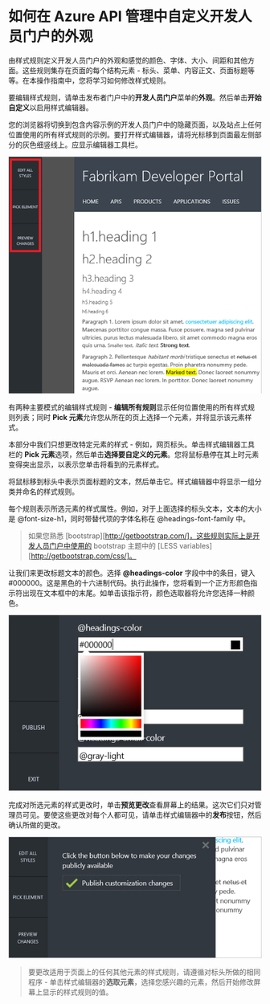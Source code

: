 <properties pageTitle="如何在 Azure API 管理中自定义开发人员门户的外观" metaKeywords="" description="如何在 Azure API 管理中自定义开发人员门户的外观。" metaCanonical="" services="" documentationCenter="API Management" title="如何在 Azure API 管理中自定义开发人员门户的外观" authors="sdanie" solutions="" manager="" editor="" />
<tags ms.service=""
    ms.date="02/24/2015"
    wacn.date=""
    />

# 如何在 Azure API 管理中自定义开发人员门户的外观

由样式规则定义开发人员门户的外观和感觉的颜色、字体、大小、间距和其他方面。这些规则集存在页面的每个结构元素 - 标头、菜单、内容正文、页面标题等等。在本操作指南中，您将学习如何修改样式规则。

要编辑样式规则，请单击发布者门户中的**开发人员门户**菜单的**外观**。然后单击**开始自定义**以启用样式编辑器。

您的浏览器将切换到包含内容示例的开发人员门户中的隐藏页面，以及站点上任何位置使用的所有样式规则的示例。要打开样式编辑器，请将光标移到页面最左侧部分的灰色细竖线上。应显示编辑器工具栏。

![自定义工具栏][自定义工具栏]

有两种主要模式的编辑样式规则 - **编辑所有规则**显示任何位置使用的所有样式规则列表；同时 **Pick 元素**允许您从所在的页上选择一个元素，并将显示该元素样式。

本部分中我们只想更改特定元素的样式 - 例如，网页标头。单击样式编辑器工具栏的 **Pick 元素**选项，然后单击**选择要自定义的元素**。您将鼠标悬停在其上时元素变得突出显示，以表示您单击将看到的元素样式。

将鼠标移到标头中表示页面标题的文本，然后单击它。样式编辑器中将显示一组分类并命名的样式规则。

每个规则表示所选元素的样式属性。例如，对于上面选择的标头文本，文本的大小是 @font-size-h1，同时带替代项的字体名称在 @headings-font-family 中。

> 如果您熟悉 [bootstrap][http://getbootstrap.com/]，这些规则实际上是开发人员门户中使用的 bootstrap 主题中的 [LESS variables][http://getbootstrap.com/css/]。

让我们来更改标题文本的颜色。选择 **@headings-color** 字段中中的条目，键入 \#000000。这是黑色的十六进制代码。执行此操作，您将看到一个正方形颜色指示符出现在文本框中的末尾。如单击该指示符，颜色选取器将允许您选择一种颜色。

![颜色选取器][颜色选取器]

完成对所选元素的样式更改时，单击**预览更改**查看屏幕上的结果。这次它们只对管理员可见。要使这些更改对每个人都可见，请单击样式编辑器中的**发布**按钮，然后确认所做的更改。

![发布窗体][发布窗体]

> 要更改适用于页面上的任何其他元素的样式规则，请遵循对标头所做的相同程序 - 单击样式编辑器的**选取元素**，选择您感兴趣的元素，然后开始修改屏幕上显示的样式规则的值。

  [自定义工具栏]: ./media/api-management-howto-customize-look-and-feel/api-management-customization-toolbar.png
  [颜色选取器]: ./media/api-management-howto-customize-look-and-feel/api-management-customization-toolbar-color-picker.png
  [发布窗体]: ./media/api-management-howto-customize-look-and-feel/api-management-customization-toolbar-publish-form.png
